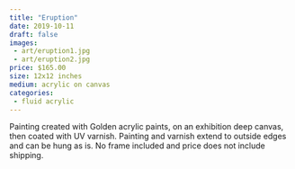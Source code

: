 ```yaml
---
title: "Eruption"
date: 2019-10-11
draft: false
images:
 - art/eruption1.jpg
 - art/eruption2.jpg
price: $165.00
size: 12x12 inches
medium: acrylic on canvas
categories:
 - fluid acrylic
---
```


Painting created with Golden acrylic paints, on an exhibition deep canvas, then coated with UV varnish. Painting and varnish extend to outside edges and can be hung as is. No frame included and price does not include shipping.